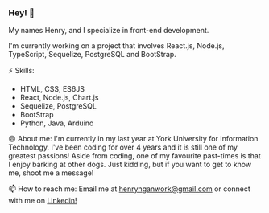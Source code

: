 ### Hey! 👋

My names Henry, and I specialize in front-end development.


I'm currently working on a project that involves React.js, Node.js, TypeScript, Sequelize, PostgreSQL and BootStrap. 

⚡ Skills: 

- HTML, CSS, ES6JS
- React, Node.js, Chart.js
- Sequelize, PostgreSQL
- BootStrap
- Python, Java, Arduino

😄 About me: I'm currently in my last year at York University for Information Technology. I've been coding for over 4 years and it is still one of my greatest passions! Aside from coding, one of my favourite past-times is that I enjoy barking at other dogs. Just kidding, but if you want to get to know me, shoot me a message! 

📫 How to reach me: Email me at henrynganwork@gmail.com or connect with me on [Linkedin!](https://ca.linkedin.com/in/henry-ngan-183620b6)

